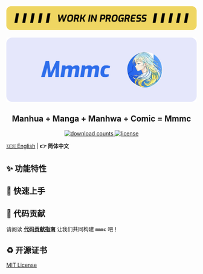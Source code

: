 <picture>
  <img alt="WIP" src="./assets/WIP.png">
</picture>

<br/>
<br/>

<picture>
  <source media="(prefers-color-scheme: dark)" srcset="./assets/banner-dark.png">
  <img alt="Mmmc Banner" src="./assets/banner-light.png">
</picture>

<h2 align="center">Manhua + Manga + Manhwa + Comic = Mmmc</h2>

<p align="center">
  <a href="https://github.com/blackcater-labs/mmmc">
   <img src="https://img.shields.io/github/downloads/blackcater-labs/mmmc/total?color=%23dedede&logoColor=%23333333&style=for-the-badge" alt="download counts" />
  </a>
  <a href="https://github.com/blackcater-labs/mdx-rs/blob/main/LICENSE">
    <img src="https://img.shields.io/github/license/blackcater-labs/mmmc?style=for-the-badge&color=%23dedede&logoColor=%23333333" alt="license" />
  </a>
</p>

[🇺🇸 English](./README.md) | **👉 简体中文**

## ✨ 功能特性

## 👋 快速上手

## 🤝 代码贡献

请阅读 **[代码贡献指南](./docs/Contributing%20Guide.md)** 让我们共同构建 **`mmmc`** 吧！

## ♻️ 开源证书

[MIT License](./LICENSE)
